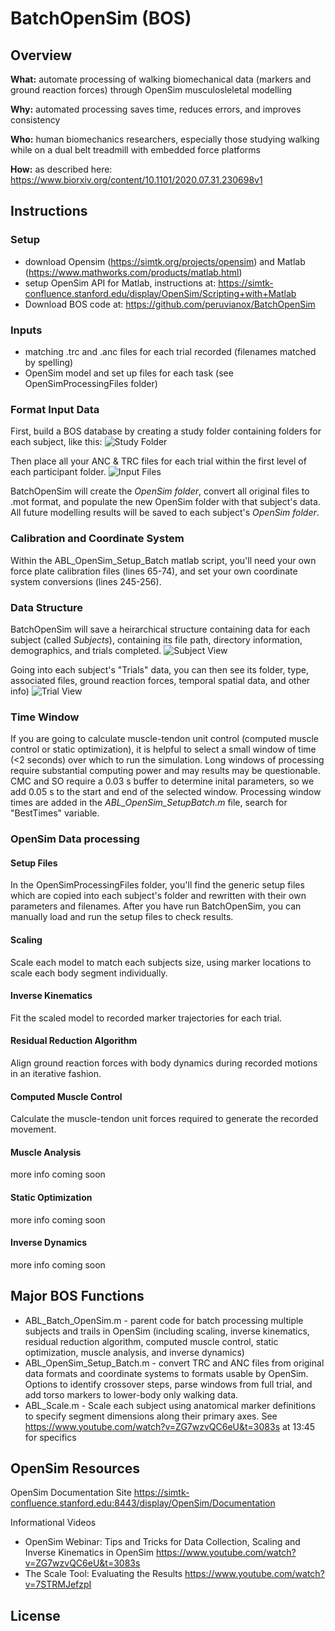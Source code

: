 # BatchOpenSim (BOS)

## Overview

**What:** automate processing of walking biomechanical data (markers and ground reaction forces) through OpenSim musculosleletal modelling

**Why:** automated processing saves time, reduces errors, and improves consistency

**Who:** human biomechanics researchers, especially those studying walking while on a dual belt treadmill with embedded force platforms

**How:** as described here: https://www.biorxiv.org/content/10.1101/2020.07.31.230698v1

## Instructions

### Setup
- download Opensim (https://simtk.org/projects/opensim) and Matlab (https://www.mathworks.com/products/matlab.html)
- setup OpenSim API for Matlab, instructions at: https://simtk-confluence.stanford.edu/display/OpenSim/Scripting+with+Matlab
- Download  BOS code at:  https://github.com/peruvianox/BatchOpenSim

### Inputs
- matching .trc and .anc files for each trial recorded (filenames matched by spelling)
- OpenSim model and set up files for each task (see OpenSimProcessingFiles folder) 
 
### Format Input Data
First, build a BOS database by creating a study folder containing folders for each subject, like this: 
![Study Folder](https://github.com/peruvianox/BatchOpenSim/blob/master/Study_Folder.PNG)

Then place all your ANC & TRC files for each trial within the first level of each participant folder. 
![Input Files](https://github.com/peruvianox/BatchOpenSim/blob/master/Input_Files.PNG)

BatchOpenSim will create the *OpenSim folder*, convert all original files to .mot format, and populate the new OpenSim folder with that subject's data. All future modelling results will be saved to each subject's *OpenSim folder*. 

### Calibration and Coordinate System 
Within the ABL_OpenSim_Setup_Batch matlab script, you'll need your own force plate calibration files (lines 65-74), and set your own coordinate system conversions (lines 245-256).

### Data Structure
BatchOpenSim will save a heirarchical structure containing data for each subject (called *Subjects*), containing its file path, directory information, demographics, and trials completed. 
![Subject View](https://github.com/peruvianox/BatchOpenSim/blob/master/Subject_view.png)

Going into each subject's "Trials" data, you can then see its folder, type, associated files, ground reaction forces, temporal spatial data, and other info)
![Trial View](https://github.com/peruvianox/BatchOpenSim/blob/master/Trial_view.png)
 
### Time Window
If you are going to calculate muscle-tendon unit control (computed muscle control or static optimization), it is helpful to select a small window of time (<2 seconds) over which to run the simulation. Long windows of processing require substantial computing power and may results may be questionable. CMC and SO require a 0.03 s buffer to determine inital parameters, so we add 0.05 s to the start and end of the selected window. Processing window times are added in the *ABL_OpenSim_SetupBatch.m* file, search for "BestTimes" variable. 

### OpenSim Data processing
#### Setup Files
In the OpenSimProcessingFiles folder, you'll find the generic setup files which are copied into each subject's folder and rewritten with their own parameters and filenames. After you have run BatchOpenSim, you can manually load and run the setup files to check results. 

#### Scaling
Scale each model to match each subjects size, using marker locations to scale each body segment individually. 

#### Inverse Kinematics
Fit the scaled model to recorded marker trajectories for each trial. 

#### Residual Reduction Algorithm
Align ground reaction forces with body dynamics during recorded motions in an iterative fashion. 

#### Computed Muscle Control
Calculate the muscle-tendon unit forces required to generate the recorded movement. 

#### Muscle Analysis
more info coming soon

#### Static Optimization
more info coming soon

#### Inverse Dynamics
more info coming soon

## Major BOS Functions
- ABL_Batch_OpenSim.m - parent code for batch processing multiple subjects and trails in OpenSim (including scaling, inverse kinematics, residual reduction algorithm, computed muscle control, static optimization, muscle analysis, and inverse dynamics)
- ABL_OpenSim_Setup_Batch.m - convert TRC and ANC files from original data formats and coordinate systems to formats usable by OpenSim. Options to identify crossover steps, parse windows from full trial, and add torso markers to lower-body only walking data. 
- ABL_Scale.m - Scale each subject using anatomical marker definitions to specify segment dimensions along their primary axes. See https://www.youtube.com/watch?v=ZG7wzvQC6eU&t=3083s at 13:45 for specifics

## OpenSim Resources
OpenSim Documentation Site
https://simtk-confluence.stanford.edu:8443/display/OpenSim/Documentation
  
Informational Videos
- OpenSim Webinar: Tips and Tricks for Data Collection, Scaling and Inverse Kinematics in OpenSim https://www.youtube.com/watch?v=ZG7wzvQC6eU&t=3083s 
- The Scale Tool: Evaluating the Results https://www.youtube.com/watch?v=7STRMJefzpI

## License


